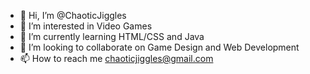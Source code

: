 - 👋 Hi, I’m @ChaoticJiggles
- 👀 I’m interested in Video Games
- 🌱 I’m currently learning HTML/CSS and Java
- 💞️ I’m looking to collaborate on Game Design and Web Development
- 📫 How to reach me chaoticjiggles@gmail.com

<!---
ChaoticJiggles/ChaoticJiggles is a ✨ special ✨ repository because its `README.md` (this file) appears on your GitHub profile.
You can click the Preview link to take a look at your changes.
--->
